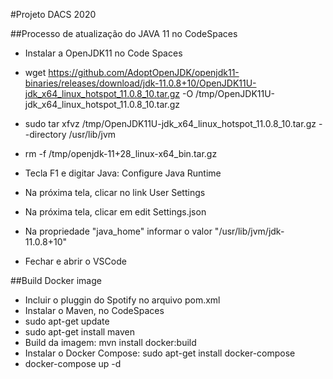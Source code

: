 #Projeto DACS 2020

##Processo de atualização do JAVA 11 no CodeSpaces
- Instalar a OpenJDK11 no Code Spaces
- wget https://github.com/AdoptOpenJDK/openjdk11-binaries/releases/download/jdk-11.0.8+10/OpenJDK11U-jdk_x64_linux_hotspot_11.0.8_10.tar.gz -O /tmp/OpenJDK11U-jdk_x64_linux_hotspot_11.0.8_10.tar.gz

- sudo tar xfvz /tmp/OpenJDK11U-jdk_x64_linux_hotspot_11.0.8_10.tar.gz --directory /usr/lib/jvm

- rm -f /tmp/openjdk-11+28_linux-x64_bin.tar.gz

- Tecla F1 e digitar Java: Configure Java Runtime
- Na próxima tela, clicar no link User Settings
- Na próxima tela, clicar em edit Settings.json
- Na propriedade "java_home" informar o valor "/usr/lib/jvm/jdk-11.0.8+10"
- Fechar e abrir o VSCode


##Build Docker image
- Incluir o pluggin do Spotify no arquivo pom.xml
- Instalar o Maven, no CodeSpaces
- sudo apt-get update
- sudo apt-get install maven
- Build da imagem: mvn install docker:build
- Instalar o Docker Compose: sudo apt-get install docker-compose
- docker-compose up -d
